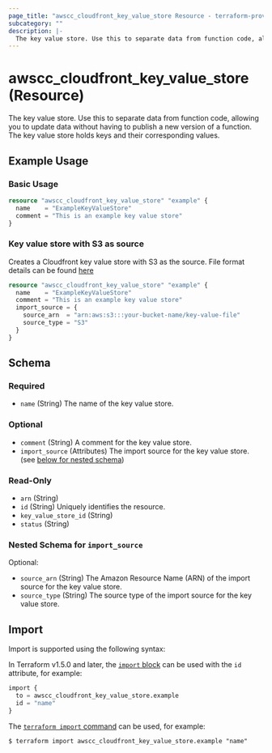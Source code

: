 ```yaml
---
page_title: "awscc_cloudfront_key_value_store Resource - terraform-provider-awscc"
subcategory: ""
description: |-
  The key value store. Use this to separate data from function code, allowing you to update data without having to publish a new version of a function. The key value store holds keys and their corresponding values.
---
```


# awscc_cloudfront_key_value_store (Resource)

The key value store. Use this to separate data from function code, allowing you to update data without having to publish a new version of a function. The key value store holds keys and their corresponding values.

## Example Usage

### Basic Usage

```terraform
resource "awscc_cloudfront_key_value_store" "example" {
  name    = "ExampleKeyValueStore"
  comment = "This is an example key value store"
}
```

### Key value store with S3 as source

Creates a Cloudfront key value store with S3 as the source. File format details can be found [here](https://docs.aws.amazon.com/AmazonCloudFront/latest/DeveloperGuide/kvs-with-functions-create-s3-kvp.html)

```terraform
resource "awscc_cloudfront_key_value_store" "example" {
  name    = "ExampleKeyValueStore"
  comment = "This is an example key value store"
  import_source = {
    source_arn  = "arn:aws:s3:::your-bucket-name/key-value-file"
    source_type = "S3"
  }
}
```

<!-- schema generated by tfplugindocs -->
## Schema

### Required

- `name` (String) The name of the key value store.

### Optional

- `comment` (String) A comment for the key value store.
- `import_source` (Attributes) The import source for the key value store. (see [below for nested schema](#nestedatt--import_source))

### Read-Only

- `arn` (String)
- `id` (String) Uniquely identifies the resource.
- `key_value_store_id` (String)
- `status` (String)

<a id="nestedatt--import_source"></a>
### Nested Schema for `import_source`

Optional:

- `source_arn` (String) The Amazon Resource Name (ARN) of the import source for the key value store.
- `source_type` (String) The source type of the import source for the key value store.

## Import

Import is supported using the following syntax:

In Terraform v1.5.0 and later, the [`import` block](https://developer.hashicorp.com/terraform/language/import) can be used with the `id` attribute, for example:

```terraform
import {
  to = awscc_cloudfront_key_value_store.example
  id = "name"
}
```

The [`terraform import` command](https://developer.hashicorp.com/terraform/cli/commands/import) can be used, for example:

```shell
$ terraform import awscc_cloudfront_key_value_store.example "name"
```